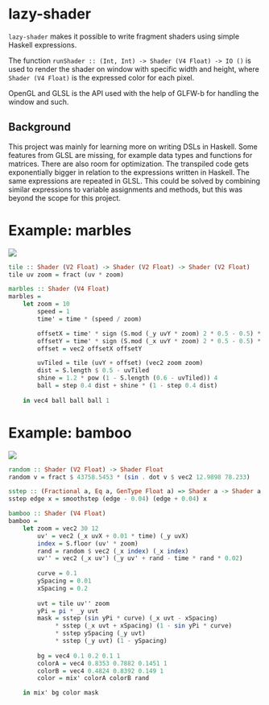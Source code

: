 # lazy-shader
`lazy-shader` makes it possible to write fragment shaders using simple Haskell expressions.

The function `runShader :: (Int, Int) -> Shader (V4 Float) -> IO ()` is used to render the shader on window with specific width and height, where `Shader (V4 Float)` is the expressed color for each pixel.

OpenGL and GLSL is the API used with the help of GLFW-b for handling the window and such.

## Background
This project was mainly for learning more on writing DSLs in Haskell. Some features from GLSL are missing, for example data types and functions for matrices. There are also room for optimization. The transpiled code gets exponentially bigger in relation to the expressions written in Haskell. The same expressions are repeated in GLSL. This could be solved by combining similar expressions to variable assignments and methods, but this was beyond the scope for this project.

# Example: marbles
![](demo/marbles.gif)
```haskell
tile :: Shader (V2 Float) -> Shader (V2 Float) -> Shader (V2 Float)
tile uv zoom = fract (uv * zoom)

marbles :: Shader (V4 Float)
marbles =
    let zoom = 10
        speed = 1
        time' = time * (speed / zoom)

        offsetX = time' * sign (S.mod (_y uvY * zoom) 2 * 0.5 - 0.5) * (1 - step 1 (S.mod (time' * zoom) 2))
        offsetY = time' * sign (S.mod (_x uvY * zoom) 2 * 0.5 - 0.5) * step 1 (S.mod (time' * zoom) 2)
        offset = vec2 offsetX offsetY

        uvTiled = tile (uvY + offset) (vec2 zoom zoom)
        dist = S.length $ 0.5 - uvTiled
        shine = 1.2 * pow (1 - S.length (0.6 - uvTiled)) 4
        ball = step 0.4 dist + shine * (1 - step 0.4 dist)
        
    in vec4 ball ball ball 1
```
# Example: bamboo
![](demo/bamboo.gif)
```haskell
random :: Shader (V2 Float) -> Shader Float
random v = fract $ 43758.5453 * (sin . dot v $ vec2 12.9898 78.233)

sstep :: (Fractional a, Eq a, GenType Float a) => Shader a -> Shader a -> Shader a
sstep edge x = smoothstep (edge - 0.04) (edge + 0.04) x

bamboo :: Shader (V4 Float)
bamboo =
    let zoom = vec2 30 12
        uv' = vec2 (_x uvX + 0.01 * time) (_y uvX)
        index = S.floor (uv' * zoom)
        rand = random $ vec2 (_x index) (_x index)
        uv'' = vec2 (_x uv') (_y uv' + rand - time * rand * 0.02)
        
        curve = 0.1
        ySpacing = 0.01
        xSpacing = 0.2
        
        uvt = tile uv'' zoom
        yPi = pi * _y uvt
        mask = sstep (sin yPi * curve) (_x uvt - xSpacing)
             * sstep (_x uvt + xSpacing) (1 - sin yPi * curve)
             * sstep ySpacing (_y uvt)
             * sstep (_y uvt) (1 - ySpacing)
             
        bg = vec4 0.1 0.2 0.1 1
        colorA = vec4 0.8353 0.7882 0.1451 1
        colorB = vec4 0.4824 0.8392 0.149 1
        color = mix' colorA colorB rand

    in mix' bg color mask
```
